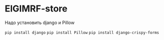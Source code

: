 # ElGIMRF-store
Надо установить django и Pillow

```pip install django```
```pip install Pillow```
```pip install django-crispy-forms```
